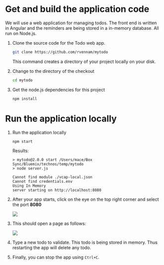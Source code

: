 # Get and build the application code

We will use a web application for managing todos. The front end is written in Angular and the reminders are being stored in a in-memory database. All run on Node.js.

1. Clone the source code for the Todo web app.
    ```sh
    git clone https://github.com/rvennam/mytodo
    ```
    This command creates a directory of your project locally on your disk.

1. Change to the directory of the checkout
    ```sh
    cd mytodo
    ```

1. Get the node.js dependencies for this project
    ```sh
    npm install
    ```

# Run the application locally

1. Run the application locally
    ```sh
    npm start
    ```
    Results:
    ```
    > mytodo@2.0.0 start /Users/mace/Box Sync/Bluemix/technos/temp/mytodo
    > node server.js

    Cannot find module ./vcap-local.json
    Cannot find credentials.env
    Using In Memory
    server starting on http://localhost:8080
    ```

1. After your app starts, click on the eye on the top right corner and select the port **8080** 

    ![](images/app-launch-port.png)

1. This should open a page as follows:

    ![](images/app-running-locally.png)

1. Type a new todo to validate. This todo is being stored in memory. Thus restarting the app will delete any todo.

1. Finally, you can stop the app using `Ctrl+C`.
